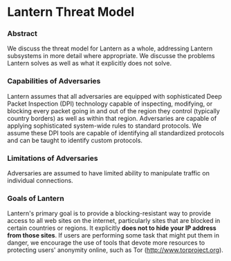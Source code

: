 Lantern Threat Model
====================

### Abstract

We discuss the threat model for Lantern as a whole, addressing Lantern
subsystems in more detail where appropriate. We discusse the problems Lantern
solves as well as what it explicitly does not solve.

### Capabilities of Adversaries

Lantern assumes that all adversaries are equipped with sophisticated Deep
Packet Inspection (DPI) technology capable of inspecting, modifying, or
blocking every packet going in and out of the region they control (typically
country borders) as well as within that region. Adversaries are capable of
applying sophisticated system-wide rules to standard protocols. We assume these
DPI tools are capable of identifying all standardized protocols and can be
taught to identify custom protocols.

### Limitations of Adversaries

Adversaries are assumed to have limited ability to manipulate traffic on
individual connections.

### Goals of Lantern

Lantern's primary goal is to provide a blocking-resistant way to provide access
to all web sites on the internet, particularly sites that are blocked in
certain countries or regions. It explicitly **does not to hide your IP address
from those sites**. If users are performing some task that might put them in
danger, we encourage the use of tools that devote more resources to protecting
users' anonymity online, such as Tor (http://www.torproject.org).
